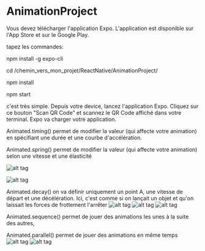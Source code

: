﻿# AnimationProject
 

Vous devez télécharger l'application Expo. L'application est disponible sur l'App Store et sur le Google Play.

tapez les commandes: 

npm install -g expo-cli

cd /chemin_vers_mon_projet/ReactNative/AnimationProject/

npm install

npm start

c'est très simple. Depuis votre device, lancez l'application Expo. 
 Cliquez sur ce bouton "Scan QR Code" et scannez le QR Code affiché dans votre terminal. 
Expo va charger votre application.


Animated.timing()  permet de modifier la valeur (qui affecte votre animation) en spécifiant une durée et une courbe d'accélération.

Animated.spring()  permet de modifier la valeur (qui affecte votre animation) selon une vitesse et une élasticité

![alt tag](https://user-images.githubusercontent.com/35267076/79686511-33194280-8241-11ea-9772-046e58519716.jpg)

![alt tag](https://user-images.githubusercontent.com/35267076/79686512-33194280-8241-11ea-9c47-5afc75e6ceac.jpg)

Animated.decay()  on va définir uniquement un point A, une vitesse de départ et une décélération. Ici, c'est comme si on lançait un objet et qu'on laissait les forces de frottement l'arrêter
![alt tag](https://user-images.githubusercontent.com/35267076/79686467-d9b11380-8240-11ea-883b-39cbcae3b7a6.jpg)
![alt tag](https://user-images.githubusercontent.com/35267076/79686471-dc136d80-8240-11ea-8906-e3b77b3818be.jpg)
![alt tag](https://user-images.githubusercontent.com/35267076/79686473-de75c780-8240-11ea-96e2-2e3e35644f92.jpg)

Animated.sequence()  permet de jouer des animations les unes à la suite des autres,

Animated.parallel()  permet de jouer des animations en même temps
![alt tag](https://user-images.githubusercontent.com/35267076/79686507-31e81580-8241-11ea-9261-714686ca9e58.jpg)
![alt tag](https://user-images.githubusercontent.com/35267076/79686476-e9c8f300-8240-11ea-847a-5c108dae3380.jpg)
